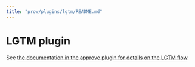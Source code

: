 ```yaml
---
title: "prow/plugins/lgtm/README.md"
---
```


# LGTM plugin

See [the documentation in the approve plugin for details on the LGTM flow](../approve/approvers/README.md#lgtm-label).